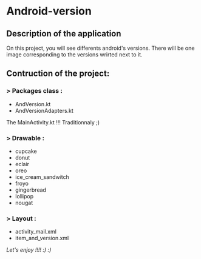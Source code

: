 # Android-version

## Description of the application
On this project, you will see differents android's versions. 
There will be one image corresponding to the versions wrirted next to it.


## Contruction of the project:  
### > Packages class :
- AndVersion.kt
- AndVersionAdapters.kt

The MainActivity.kt !!! Traditionnaly ;)

### > Drawable :  
- cupcake  
- donut  
- eclair  
- oreo  
- ice_cream_sandwitch  
- froyo  
- gingerbread  
- lollipop  
- nougat  

### > Layout :
- activity_mail.xml  
- item_and_version.xml  

*Let's enjoy !!!! :) :)*
